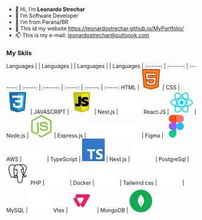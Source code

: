 - 👋 Hi, I’m **Leonardo Strechar**
- 👀 I’m Software Developer
- 🌱 I’m from Parana/BR
- 💞️ This id my website <https://leonardostrechar.github.io/MyPortfolio/>
- 📫 This is my e-mail: leonardostrechar@outloook.com

### **My Skils**

Languages |                            | Languages      |                                   | Languages         |                                   | Languages     |
:------:  | :------:                   |    :------:    | :-----:                           | :------:          |   :-----:                         | :-----:       | :-----:
HTML      | ![teste](./imgs/html.svg)  | CSS            | ![teste](./imgs/css.svg)          | JAVASCRIPT        | ![teste](./imgs/javascript.svg)   | Nest.js       | ![teste](./imgs/nest.svg)
React.JS  | ![teste](./imgs/react.svg) | Node.js        | ![teste](./imgs/node.svg)         | Express.js        | ![teste](./imgs/express.svg)      | Figma         | ![teste](./imgs/figma.svg)
AWS       | ![teste](./imgs/aws.svg)   | TypeScript     | ![teste](./imgs/typescript.svg)   | Next.js           | ![teste](./imgs/next.svg)         | PostgreSql    | ![teste](./imgs/postgresql.svg)
PHP       | ![teste](./imgs/php.svg)   | Docker         | ![teste](./imgs/docker.svg)       | Tailwind css      | ![teste](./imgs/tailwind.svg)     | MySQL         | ![teste](./imgs/mysql.svg)
Vtex      | ![teste](./imgs/vtex.svg)  | MongoDB        | ![teste](./imgs/mongo.svg)